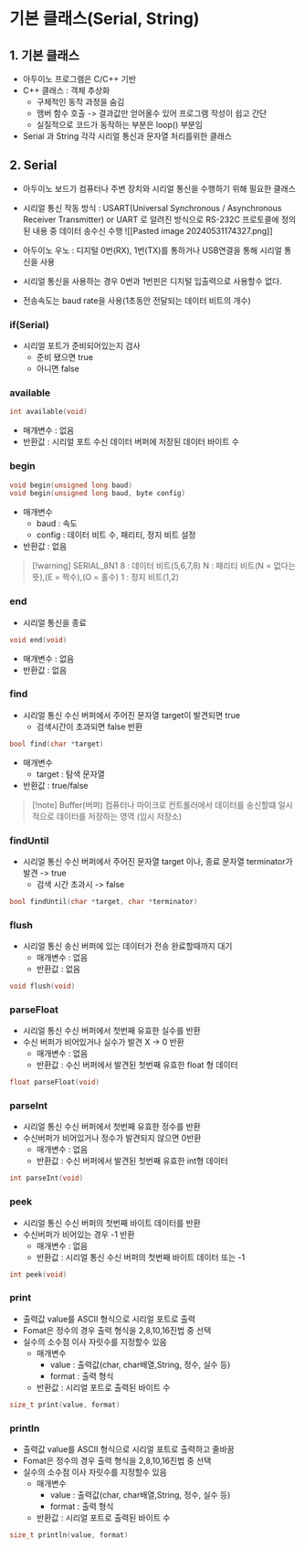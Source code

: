 # 기본 클래스(Serial, String)

## 1. 기본 클래스
- 아두이노 프로그램은 C/C++ 기반
- C++ 클래스 : 객체 추상화 
	- 구체적인 동작 과정을 숨김
	- 맴버 함수 호출 -> 결과값만 얻어올수 있어 프로그램 작성이 쉽고 간단
	- 실질적으로 코드가 동작하는 부분은 loop() 부분임
- Serial 과 String 각각 시리얼 통신과 문자열 처리를위한 클래스

## 2. Serial
- 아두이노 보드가 컴퓨터나 주변 장치와 시리얼 통신을 수행하기 위해 필요한 클래스
- 시리얼 통신 작동 방식 : USART(Universal Synchronous / Asynchronous Receiver Transmitter) or UART 로 알려진 방식으로 RS-232C 프로토콜에 정의된 내용 중 데이터 송수신 수행
![[Pasted image 20240531174327.png]]

- 아두이노 우노 : 디지털 0번(RX), 1번(TX)를 통하거나 USB연결을 통해 시리얼 통신을 사용
- 시리얼 통신을 사용하는 경우 0번과 1번핀은 디지털 입출력으로 사용할수 없다.
- 전송속도는 baud rate을 사용(1초동안 전달되는 데이터 비트의 개수)

### if(Serial)
- 시리얼 포트가 준비되어있는지 검사
	- 준비 됐으면 true
	- 아니면 false
### available
```C
int available(void)
```
- 매개변수 : 없음
- 반환값 : 시리얼 포트 수신 데이터 버퍼에 저장된 데이터 바이트 수

### begin
```C
void begin(unsigned long baud)
void begin(unsigned long baud, byte config)
```
- 매개변수
	- baud : 속도
	- config : 데이터 비트 수, 패리티, 정지 비트 설정
- 반환값 : 없음

>[!warning] SERIAL_8N1
>8 : 데이터 비트(5,6,7,8)
>N : 패리티 비트(N = 없다는 뜻),(E = 짝수),(O = 홀수)
>1 : 정지 비트(1,2)

### end
- 시리얼 통신을 종료
```C
void end(void)
```
- 매개변수 : 없음
- 반환값 : 없음

### find
- 시리얼 통신 수신 버퍼에서 주어진 문자열 target이 발견되면 true
	- 검색시간이 초과되면 false 반환
```C
bool find(char *target)
```
- 매개변수
	- target : 탐색 문자열
- 반환값 : true/false

>[!note] Buffer(버퍼)
>컴퓨터나 마이크로 컨트롤러에서 데이터를 송신할떄 일시적으로 데이터를 저장하는 영역
>(임시 저장소)

### findUntil
- 시리얼 통신 수신 버퍼에서 주어진 문자열 target 이나, 종료 문자열 terminator가 발견 -> true
	- 검색 시간 초과시 -> false
```C
bool findUntil(char *target, char *terminator)
```

### flush
- 시리얼 통신 송신 버퍼에 있는 데이터가 전송 완료할때까지 대기
	- 매개변수 : 없음
	- 반환값 : 없음
```C
void flush(void)
```

### parseFloat
- 시리얼 통신 수신 버퍼에서 첫번째 유효한 실수를 반환
- 수신 버퍼가 비어있거나 실수가 발견 X -> 0 반환
	- 매개변수 : 없음
	- 반환값 : 수신 버퍼에서 발견된 첫번째 유효한 float 형 데이터
```C
float parseFloat(void)
```

### parseInt
- 시리얼 통신 수신 버퍼에서 첫번째 유효한 정수를 반환
- 수신버퍼가 비어있거나 정수가 발견되지 않으면 0반환
	- 매개변수 : 없음
	- 반환값 : 수신 버퍼에서 발견된 첫번째 유효한 int형 데이터
```C
int parseInt(void)
```

### peek
- 시리얼 통신 수신 버퍼의 첫번째 바이트 데이터를 반환
- 수신버퍼가 비어있는 경우 -1 반환
	- 매개변수 : 없음
	- 반환값 : 시리얼 통신 수신 버퍼의 첫번째 바이트 데이터 또는 -1
```C
int peek(void)
```

### print
- 출력값 value를 ASCII 형식으로 시리얼 포트로 출력
- Fomat은 정수의 경우 출력 형식을 2,8,10,16진법 중 선택
- 실수의 소수점 이사 자릿수를 지정할수 있음
	- 매개변수
		- value : 출력값(char, char배열,String, 정수, 실수 등)
		- format : 출력 형식
	- 반환값 : 시리얼 포트로 출력된 바이트 수
```C
size_t print(value, format)
```

### println
- 출력값 value를 ASCII 형식으로 시리얼 포트로 출력하고 줄바꿈
- Fomat은 정수의 경우 출력 형식을 2,8,10,16진법 중 선택
- 실수의 소수점 이사 자릿수를 지정할수 있음
	- 매개변수
		- value : 출력값(char, char배열,String, 정수, 실수 등)
		- format : 출력 형식
	- 반환값 : 시리얼 포트로 출력된 바이트 수
```C
size_t println(value, format)
```

